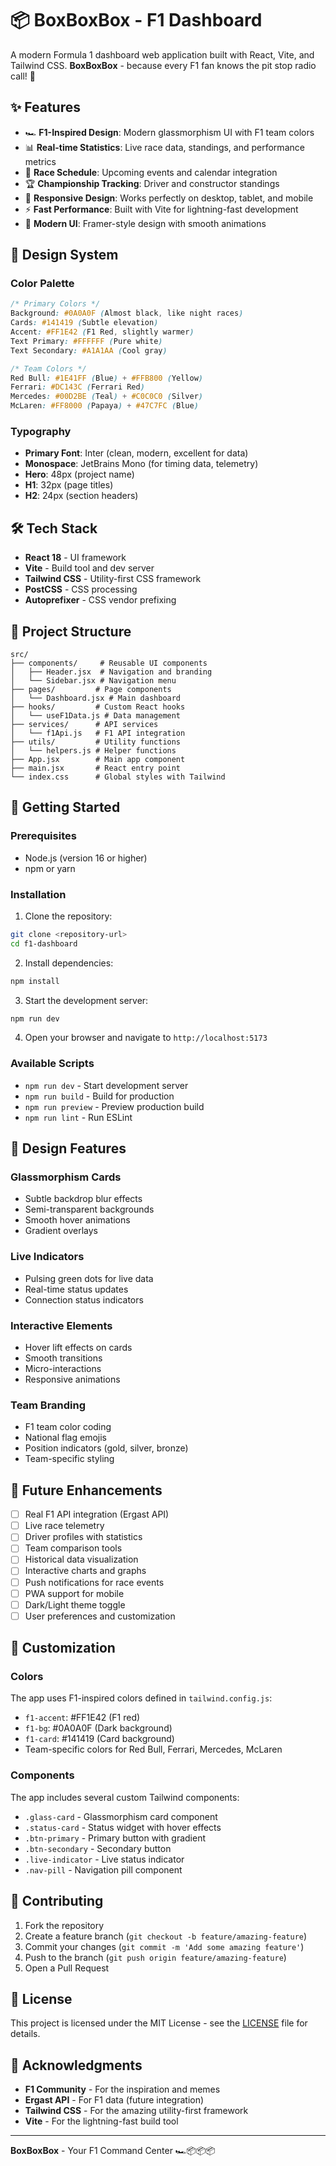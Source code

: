 # 📦 BoxBoxBox - F1 Dashboard

A modern Formula 1 dashboard web application built with React, Vite, and Tailwind CSS. **BoxBoxBox** - because every F1 fan knows the pit stop radio call! 🏁

## ✨ Features

- 🏎️ **F1-Inspired Design**: Modern glassmorphism UI with F1 team colors
- 📊 **Real-time Statistics**: Live race data, standings, and performance metrics
- 📅 **Race Schedule**: Upcoming events and calendar integration
- 🏆 **Championship Tracking**: Driver and constructor standings
- 📱 **Responsive Design**: Works perfectly on desktop, tablet, and mobile
- ⚡ **Fast Performance**: Built with Vite for lightning-fast development
- 🎨 **Modern UI**: Framer-style design with smooth animations

## 🎨 Design System

### Color Palette
```css
/* Primary Colors */
Background: #0A0A0F (Almost black, like night races)
Cards: #141419 (Subtle elevation)
Accent: #FF1E42 (F1 Red, slightly warmer)
Text Primary: #FFFFFF (Pure white)
Text Secondary: #A1A1AA (Cool gray)

/* Team Colors */
Red Bull: #1E41FF (Blue) + #FFB800 (Yellow)
Ferrari: #DC143C (Ferrari Red)
Mercedes: #00D2BE (Teal) + #C0C0C0 (Silver)
McLaren: #FF8000 (Papaya) + #47C7FC (Blue)
```

### Typography
- **Primary Font**: Inter (clean, modern, excellent for data)
- **Monospace**: JetBrains Mono (for timing data, telemetry)
- **Hero**: 48px (project name)
- **H1**: 32px (page titles)
- **H2**: 24px (section headers)

## 🛠️ Tech Stack

- **React 18** - UI framework
- **Vite** - Build tool and dev server
- **Tailwind CSS** - Utility-first CSS framework
- **PostCSS** - CSS processing
- **Autoprefixer** - CSS vendor prefixing

## 📁 Project Structure

```
src/
├── components/     # Reusable UI components
│   ├── Header.jsx  # Navigation and branding
│   └── Sidebar.jsx # Navigation menu
├── pages/         # Page components
│   └── Dashboard.jsx # Main dashboard
├── hooks/         # Custom React hooks
│   └── useF1Data.js # Data management
├── services/      # API services
│   └── f1Api.js   # F1 API integration
├── utils/         # Utility functions
│   └── helpers.js # Helper functions
├── App.jsx        # Main app component
├── main.jsx       # React entry point
└── index.css      # Global styles with Tailwind
```

## 🚀 Getting Started

### Prerequisites

- Node.js (version 16 or higher)
- npm or yarn

### Installation

1. Clone the repository:
```bash
git clone <repository-url>
cd f1-dashboard
```

2. Install dependencies:
```bash
npm install
```

3. Start the development server:
```bash
npm run dev
```

4. Open your browser and navigate to `http://localhost:5173`

### Available Scripts

- `npm run dev` - Start development server
- `npm run build` - Build for production
- `npm run preview` - Preview production build
- `npm run lint` - Run ESLint

## 🎯 Design Features

### Glassmorphism Cards
- Subtle backdrop blur effects
- Semi-transparent backgrounds
- Smooth hover animations
- Gradient overlays

### Live Indicators
- Pulsing green dots for live data
- Real-time status updates
- Connection status indicators

### Interactive Elements
- Hover lift effects on cards
- Smooth transitions
- Micro-interactions
- Responsive animations

### Team Branding
- F1 team color coding
- National flag emojis
- Position indicators (gold, silver, bronze)
- Team-specific styling

## 🔮 Future Enhancements

- [ ] Real F1 API integration (Ergast API)
- [ ] Live race telemetry
- [ ] Driver profiles with statistics
- [ ] Team comparison tools
- [ ] Historical data visualization
- [ ] Interactive charts and graphs
- [ ] Push notifications for race events
- [ ] PWA support for mobile
- [ ] Dark/Light theme toggle
- [ ] User preferences and customization

## 🎨 Customization

### Colors
The app uses F1-inspired colors defined in `tailwind.config.js`:

- `f1-accent`: #FF1E42 (F1 red)
- `f1-bg`: #0A0A0F (Dark background)
- `f1-card`: #141419 (Card background)
- Team-specific colors for Red Bull, Ferrari, Mercedes, McLaren

### Components
The app includes several custom Tailwind components:

- `.glass-card` - Glassmorphism card component
- `.status-card` - Status widget with hover effects
- `.btn-primary` - Primary button with gradient
- `.btn-secondary` - Secondary button
- `.live-indicator` - Live status indicator
- `.nav-pill` - Navigation pill component

## 🤝 Contributing

1. Fork the repository
2. Create a feature branch (`git checkout -b feature/amazing-feature`)
3. Commit your changes (`git commit -m 'Add some amazing feature'`)
4. Push to the branch (`git push origin feature/amazing-feature`)
5. Open a Pull Request

## 📝 License

This project is licensed under the MIT License - see the [LICENSE](LICENSE) file for details.

## 🙏 Acknowledgments

- **F1 Community** - For the inspiration and memes
- **Ergast API** - For F1 data (future integration)
- **Tailwind CSS** - For the amazing utility-first framework
- **Vite** - For the lightning-fast build tool

---

**BoxBoxBox** - Your F1 Command Center 🏎️📦📦📦 